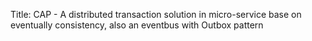 Title: CAP - A distributed transaction solution in micro-service base on eventually consistency, also an eventbus with Outbox pattern